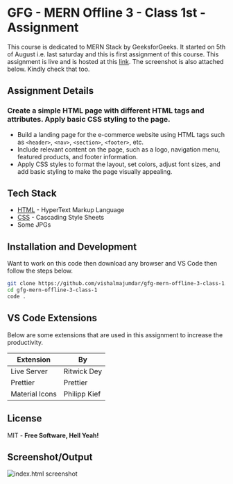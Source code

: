 # GFG - MERN Offline 3 - Class 1st - Assignment

This course is dedicated to MERN Stack by GeeksforGeeks. It started on 5th of August i.e. last saturday and this is first assignment of this course. This assignment is live and is hosted at this [link](https://projects.vishalmajumdar.me/gfg/class1/). The screenshot is also attached below. Kindly check that too.

## Assignment Details

### Create a simple HTML page with different HTML tags and attributes. Apply basic CSS styling to the page.

- Build a landing page for the e-commerce website using HTML tags such as `<header>`, `<nav>`, `<section>`, `<footer>`, etc.
- Include relevant content on the page, such as a logo, navigation menu, featured products, and footer information.
- Apply CSS styles to format the layout, set colors, adjust font sizes, and add basic styling to make the page visually appealing.

## Tech Stack

- [HTML](https://www.w3schools.com/html/default.asp) - HyperText Markup Language
- [CSS](https://www.w3schools.com/css/default.asp) - Cascading Style Sheets
- Some JPGs

## Installation and Development

Want to work on this code then download any browser and VS Code then follow the steps below.

```sh
git clone https://github.com/vishalmajumdar/gfg-mern-offline-3-class-1.git
cd gfg-mern-offline-3-class-1
code .
```

## VS Code Extensions

Below are some extensions that are used in this assignment to increase the productivity.

| Extension      | By           |
| -------------- | ------------ |
| Live Server    | Ritwick Dey  |
| Prettier       | Prettier     |
| Material Icons | Philipp Kief |

## License

MIT - **Free Software, Hell Yeah!**

## Screenshot/Output

![index.html screenshot](https://projects.vishalmajumdar.me/gfg/class1/index.html-screenshot.png "index.html screenshot")
